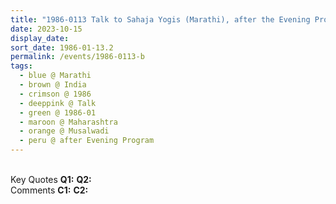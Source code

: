 ```yaml
---
title: "1986-0113 Talk to Sahaja Yogis (Marathi), after the Evening Program, the day before Makar Saṅkrānti Pūjā, Tent, Banks of the Musalawāḍī Lake (10 kms NE of Rāhurī), Maharashtra, India"
date: 2023-10-15
display_date: 
sort_date: 1986-01-13.2
permalink: /events/1986-0113-b
tags:
  - blue @ Marathi
  - brown @ India
  - crimson @ 1986
  - deeppink @ Talk
  - green @ 1986-01
  - maroon @ Maharashtra
  - orange @ Musalwadi
  - peru @ after Evening Program
---
```


<br>

<wave-list>
  <list-title color="DarkSeaGreen" width="55">Key Quotes</list-title>
  <list-item color="BlanchedAlmond" width="280"><b>Q1:</b> <i></i></list-item>
  <list-item color="Lavender" width="280"><b>Q2:</b> <i></i></list-item>
</wave-list>

<br>

<wave-list>
  <list-title color="DarkSeaGreen" width="55">Comments</list-title>
  <list-item color="BlanchedAlmond" width="280"><b>C1:</b> <i></i></list-item>
  <list-item color="Lavender" width="280"><b>C2:</b> <i></i></list-item>
</wave-list>
